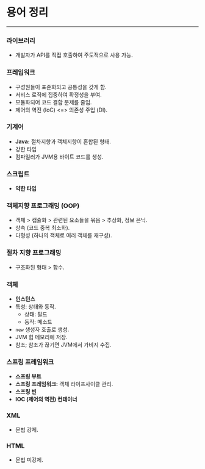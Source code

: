 # 용어 정리
---------------
### **라이브러리**
- 개발자가 API를 직접 호출하여 주도적으로 사용 가능.

### **프레임워크**
- 구성원들이 표준화되고 공통성을 갖게 함.
- 서비스 로직에 집중하여 확정성을 부여.
- 모듈화되어 코드 결함 문제를 줄임.
- 제어의 역전 (IoC) <=> 의존성 주입 (DI).

### **기계어**
- **Java:** 절차지향과 객체지향이 혼합된 형태.
- 강한 타입
- 컴파일러가 JVM용 바이트 코드를 생성.

### **스크립트**
- **약한 타입**

### **객체지향 프로그래밍 (OOP)**
- 객체 > 캡슐화 > 관련된 요소들을 묶음 > 추상화, 정보 은닉.
- 상속 (코드 중복 최소화).
- 다형성 (하나의 객체로 여러 객체를 재구성).

### **절차 지향 프로그래밍**
- 구조화된 형태 > 함수.

### **객체**
- **인스턴스**
- 특성: 상태와 동작.
  - 상태: 필드
  - 동작: 메소드
- `new` 생성자 호출로 생성.
- JVM 힙 메모리에 저장.
- 참조; 참조가 끊기면 JVM에서 가비지 수집.

### **스프링 프레임워크**
- **스프링 부트**
- **스프링 프레임워크:** 객체 라이프사이클 관리.
- **스프링 빈**
- **IOC (제어의 역전) 컨테이너**

### **XML**
- 문법 강제.

### **HTML**
- 문법 미강제.

